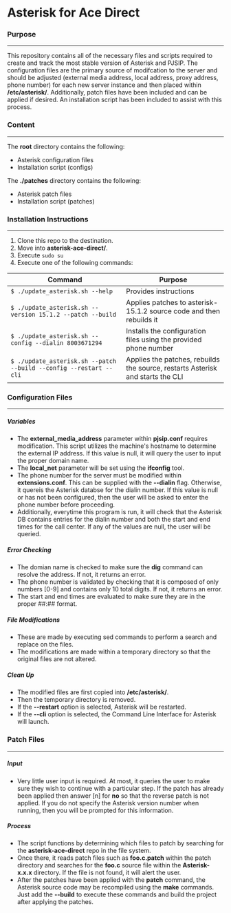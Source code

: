 # Asterisk for Ace Direct

### Purpose
-----------
This repository contains all of the necessary files and scripts required to create and track the 
most stable version of Asterisk and PJSIP. The configuration files are the primary source of 
modifcation to the server and should be adjusted (external media address, local address, proxy address, phone number) 
for each new server instance and then placed within __/etc/asterisk/__. Additionally, patch files have 
been included and can be applied if desired. An installation script has been included to assist with this process.

### Content
-----------
The __root__ directory contains the following:
- Asterisk configuration files
- Installation script (configs)

The __./patches__ directory contains the following:
- Asterisk patch files
- Installation script (patches)

### Installation Instructions
----------------------------------
1. Clone this repo to the destination. 
2. Move into __asterisk-ace-direct/__.
3. Execute `sudo su` 
4. Execute one of the following commands:  

|                 Command                                            | Purpose                                                                                  |
| -------------------------------------------------------------------| -----------------------------------------------------------------------------------------|
| `$ ./update_asterisk.sh --help`                                   | Provides instructions                                                                    |
| `$ ./update_asterisk.sh --version 15.1.2 --patch --build`         | Applies patches to asterisk-15.1.2 source code and then rebuilds it                      |
| `$ ./update_asterisk.sh --config --dialin 8003671294`             | Installs the configuration files using the provided phone number                         |
| `$ ./update_asterisk.sh --patch --build --config --restart --cli` | Applies the patches, rebuilds the source, restarts Asterisk and starts the CLI           |

### Configuration Files
-----------------------------------------
##### Variables
* The __external_media_address__ parameter within __pjsip.conf__ requires modification. 
This script utilizes the machine's hostname to determine the external IP address. If
this value is null, it will query the user to input the proper domain name.
* The __local_net__ parameter will be set using the __ifconfig__ tool. 
* The phone number for the server must be modified within __extensions.conf__. 
This can be supplied with the __--dialin__ flag. Otherwise, it quereis the Asterisk
databse for the dialin number. If this value is null or has not been configured, then the 
user will be asked to enter the phone number before proceeding. 
* Additionally, everytime this program is run, it will check that the Asterisk DB contains 
entries for the dialin number and both the start and end times for the call center. If any 
of the values are null, the user will be queried. 

##### Error Checking
* The domian name is checked to make sure the __dig__ command can resolve the address. 
If not, it returns an error. 
* The phone number is validated by checking that it is composed of only numbers [0-9] 
and contains only 10 total digits. If not, it returns an error.
* The start and end times are evaluated to make sure they are in the proper ##:## format.

##### File Modifications
* These are made by executing sed commands to perform a search and replace on the files.
* The modifications are made within a temporary directory so that the original files are 
not altered. 

##### Clean Up
* The modified files are first copied into __/etc/asterisk/__.
* Then the temporary directory is removed.
* If the __--restart__ option is selected, Asterisk will be restarted. 
* If the __--cli__ option is selected, the Command Line Interface for Asterisk will launch. 

### Patch Files
----------------------------------

##### Input
* Very little user input is required. At most, it queries the user to make sure they wish to 
continue with a particular step. If the patch has already been applied then answer [n] for __no__ 
so that the reverse patch is not applied. If you do not specify the Asterisk version number when 
running, then you will be prompted for this information. 

##### Process
* The script functions by determining which files to patch by searching for the __asterisk-ace-direct__ 
repo in the file system.
* Once there, it reads patch files such as __foo.c.patch__ within the patch directory and searches for the 
__foo.c__ source file within the __Asterisk-x.x.x__ directory. If the file is not found, it will alert the user. 
* After the patches have been applied with the __patch__ command, the Asterisk source code may be recompiled 
using the __make__ commands. Just add the __--build__ to execute these commands and build 
the project after applying the patches.

